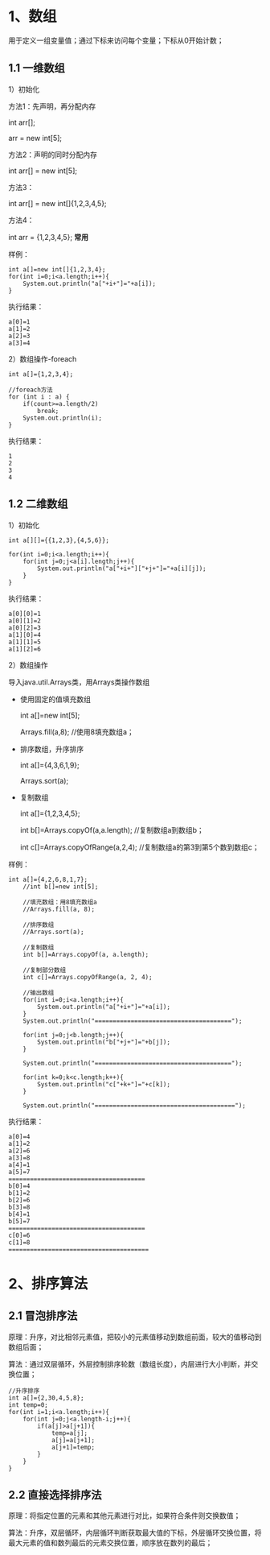 # 1、数组

用于定义一组变量值；通过下标来访问每个变量；下标从0开始计数；

## 1.1 一维数组

1）初始化

方法1：先声明，再分配内存

int arr[];

arr = new int[5];

方法2：声明的同时分配内存

int arr[] = new int[5];

方法3：

int arr[] = new int[]{1,2,3,4,5};

方法4：

int arr = {1,2,3,4,5};    **常用**

样例：

```
int a[]=new int[]{1,2,3,4};
for(int i=0;i<a.length;i++){
	System.out.println("a["+i+"]="+a[i]);
}
```

执行结果：

```
a[0]=1
a[1]=2
a[2]=3
a[3]=4
```

2）数组操作-foreach

```
int a[]={1,2,3,4};

//foreach方法
for (int i : a) {
	if(count>=a.length/2)
		break;
	System.out.println(i);
}
```

执行结果：

```
1
2
3
4
```

## 1.2 二维数组

1）初始化

```
int a[][]={{1,2,3},{4,5,6}};
		
for(int i=0;i<a.length;i++){
	for(int j=0;j<a[i].length;j++){
		System.out.println("a["+i+"]["+j+"]="+a[i][j]);
	}
}
```

执行结果：

```
a[0][0]=1
a[0][1]=2
a[0][2]=3
a[1][0]=4
a[1][1]=5
a[1][2]=6
```

2）数组操作

导入java.util.Arrays类，用Arrays类操作数组

- 使用固定的值填充数组

  int a[]=new int[5];

  Arrays.fill(a,8);   //使用8填充数组a；

- 排序数组，升序排序

  int a[]={4,3,6,1,9};

  Arrays.sort(a);

- 复制数组

  int a[]={1,2,3,4,5};

  int b[]=Arrays.copyOf(a,a.length);   //复制数组a到数组b；

  int c[]=Arrays.copyOfRange(a,2,4);    //复制数组a的第3到第5个数到数组c；

样例：

```
int a[]={4,2,6,8,1,7};
	//int b[]=new int[5];
	
	//填充数组：用8填充数组a
	//Arrays.fill(a, 8);
	
	//排序数组
	//Arrays.sort(a);
	
	//复制数组
	int b[]=Arrays.copyOf(a, a.length);
	
	//复制部分数组
	int c[]=Arrays.copyOfRange(a, 2, 4);
	
	//输出数组
	for(int i=0;i<a.length;i++){
		System.out.println("a["+i+"]="+a[i]);
	}
	System.out.println("======================================");
	
	for(int j=0;j<b.length;j++){
		System.out.println("b["+j+"]="+b[j]);
	}
	
	System.out.println("======================================");
	
	for(int k=0;k<c.length;k++){
		System.out.println("c["+k+"]="+c[k]);
	}	
	
	System.out.println("=======================================");
```

执行结果：

```
a[0]=4
a[1]=2
a[2]=6
a[3]=8
a[4]=1
a[5]=7
======================================
b[0]=4
b[1]=2
b[2]=6
b[3]=8
b[4]=1
b[5]=7
======================================
c[0]=6
c[1]=8
=======================================
```

# 2、排序算法

## 2.1 冒泡排序法

原理：升序，对比相邻元素值，把较小的元素值移动到数组前面，较大的值移动到数组后面；

算法：通过双层循环，外层控制排序轮数（数组长度），内层进行大小判断，并交换位置；

```
//升序排序
int a[]={2,30,4,5,8};
int temp=0;
for(int i=1;i<a.length;i++){
	for(int j=0;j<a.length-i;j++){
		if(a[j]>a[j+1]){
			temp=a[j];
			a[j]=a[j+1];
			a[j+1]=temp;
		}
	}
}
```

## 2.2 直接选择排序法

原理：将指定位置的元素和其他元素进行对比，如果符合条件则交换数值；

算法：升序，双层循环，内层循环判断获取最大值的下标，外层循环交换位置，将最大元素的值和数列最后的元素交换位置，顺序放在数列的最后；

